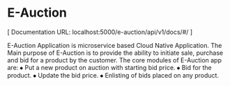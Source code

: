 # E-Auction
[ Documentation URL: localhost:5000/e-auction/api/v1/docs/#/ ]

E-Auction Application is microservice based Cloud Native Application. The Main purpose of E-Auction is to provide the ability to initiate sale, purchase and bid for a product by the customer. The core modules of E-Auction app are:
⦁	Put a new product on auction with starting bid price.
⦁	Bid for the product.
⦁	Update the bid price.
⦁	Enlisting of bids placed on any product.
